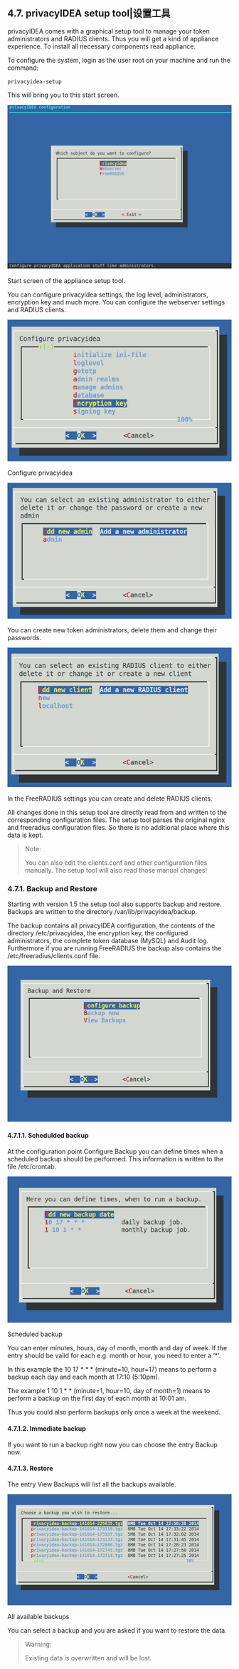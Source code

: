 ## 4.7. privacyIDEA setup tool|设置工具

privacyIDEA comes with a graphical setup tool to manage your token administrators and RADIUS clients. Thus you will get a kind of appliance experience. To install all necessary components read appliance.

To configure the system, login as the user root on your machine and run the command:

```
privacyidea-setup
```

This will bring you to this start screen.

![start-screen](../Contents/start-screen.png)

Start screen of the appliance setup tool.

You can configure privacyidea settings, the log level, administrators, encryption key and much more. You can configure the webserver settings and RADIUS clients.

![configure-privacyidea](../Contents/configure-privacyidea.png)

Configure privacyidea

![manage-admins](../Contents/manage-admins.png)

You can create new token administrators, delete them and change their passwords.

![manage-radius-clients](../Contents/manage-radius-clients.png)

In the FreeRADIUS settings you can create and delete RADIUS clients.

All changes done in this setup tool are directly read from and written to the corresponding configuration files. The setup tool parses the original nginx and freeradius configuration files. So there is no additional place where this data is kept.

> Note:
> 
> You can also edit the clients.conf and other configuration files manually. The setup tool will also read those manual changes!

### 4.7.1. Backup and Restore

Starting with version 1.5 the setup tool also supports backup and restore. Backups are written to the directory /var/lib/privacyidea/backup.

The backup contains all privacyIDEA configuration, the contents of the directory /etc/privacyidea, the encryption key, the configured administrators, the complete token database (MySQL) and Audit log. Furthermore if you are running FreeRADIUS the backup also contains the /etc/freeradius/clients.conf file.

![backup1](../Contents/backup1.png)

#### 4.7.1.1. Schedulded backup

At the configuration point Configure Backup you can define times when a scheduled backup should be performed. This information is written to the file /etc/crontab.

![backup2](../Contents/backup2.png)

Scheduled backup

You can enter minutes, hours, day of month, month and day of week. If the entry should be valid for each e.g. month or hour, you need to enter a ‘*’.

In this example the 10 17 * * * (minute=10, hour=17) means to perform a backup each day and each month at 17:10 (5:10pm).

The example 1 10 1 * * (minute=1, hour=10, day of month=1) means to perform a backup on the first day of each month at 10:01 am.

Thus you could also perform backups only once a week at the weekend.

#### 4.7.1.2. Immediate backup

If you want to run a backup right now you can choose the entry Backup now.

#### 4.7.1.3. Restore

The entry View Backups will list all the backups available.

![backup3](../Contents/backup3.png)

All available backups

You can select a backup and you are asked if you want to restore the data.

> Warning:
> 
> Existing data is overwritten and will be lost.
